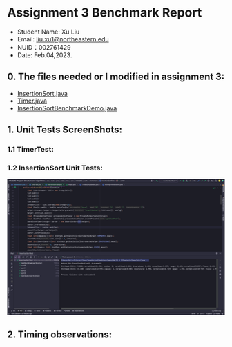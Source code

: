 # Assignment 3 Benchmark Report

- Student Name: Xu Liu
- Email: liu.xu1@northeastern.edu
- NUID：002761429
- Date: Feb.04,2023.

## 0. The files needed or I modified in assignment 3:

- [InsertionSort.java](https://github.com/LexieLiu19/Info6205-Program-Structure-and-Algorithms/blob/1f4764e56360378f0ee9daff340301b8c4ce74fa/src/main/java/edu/neu/coe/info6205/util/Timer.java)
- [Timer.java](https://github.com/LexieLiu19/Info6205-Program-Structure-and-Algorithms/blob/1f4764e56360378f0ee9daff340301b8c4ce74fa/src/main/java/edu/neu/coe/info6205/util/Timer.java)
- [InsertionSortBenchmarkDemo.java](https://github.com/LexieLiu19/Info6205-Program-Structure-and-Algorithms/blob/1f4764e56360378f0ee9daff340301b8c4ce74fa/src/main/java/edu/neu/coe/info6205/sort/elementary/InsertionSortBenchmarkDemo.java)

## 1. Unit Tests ScreenShots:

### 1.1 TimerTest:

### 1.2 InsertionSort Unit Tests:

![InsertionSort Unit Tests Passing Screenshot](src/main/resources/unit-tests-screenshots/InertionSortTests.png)

## 2. Timing observations:
